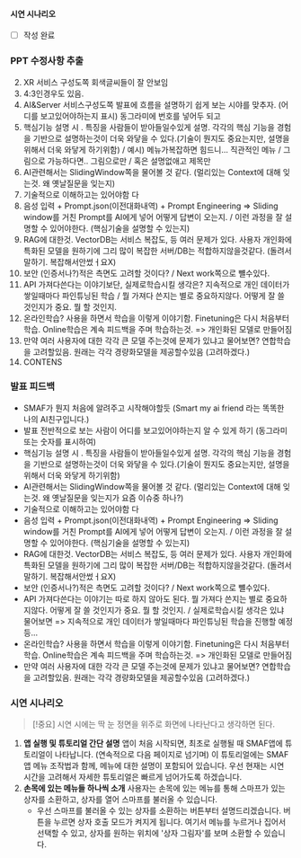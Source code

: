 #### 시연 시나리오
- [ ] 작성 완료
### PPT 수정사항 추출
2. XR 서비스 구성도쪽 회색글씨들이 잘 안보임
3. 4:3인경우도 있음.
4. AI&Server 서비스구성도쪽 발표에 흐름을 설명하기 쉽게 보는 시야를 맞추자. (어디를 보고있어야하는지 표시)  동그라미에 번호를 넣어두 되고
5. 핵심기능 설명 시 . 특징을 사람들이 받아들일수있게 설명. 
   각각의 핵심 기능을 경험을 기반으로 설명하는것이 더욱 와닿을 수 있다.(기술이 뭔지도 중요는지만, 설명을 위해서 더욱 와닿게 하기위함) / 예시) 메뉴가복잡하면 힘드니... 직관적인 메뉴
   / 그림으로 가능하다면.. 그림으로만  / 혹은 설명없애고 제목만
6. AI관련해서는 SlidingWindow쪽을 물어볼 것 같다. (멀리있는 Context에 대해 잊는것. 왜 옛날질문을 잊는지)
7. 기술적으로 이해하고는 있어야함 다
8. 음성 입력 + Prompt.json(이전대화내역) + Prompt Engineering => Sliding window를 거친 Prompt를 AI에게 넣어 어떻게 답변이 오는지. / 이런 과정을 잘 설명할 수 있어야한다. (핵심기술을 설명할 수 있는지)
9. RAG에 대한것. VectorDB는 서비스 복잡도, 등 여러 문제가 있다. 사용자 개인화에 특화된 모델을 원하기에 그리 많이 복잡한 서버/DB는 적합하지않을것같다. (돌려서 말하기. 복잡해서안썼ㅓ요X)
10. 보안 (인증서나?)적은 측면도 고려할 것이다? / Next work쪽으로 뺼수있다.
11. API 가져다쓴다는 이야기보단, 실제로학습시킬 생각은? 지속적으로 개인 데이터가 쌓일때마다 파인튜닝된 학습 / 뭘 가져다 쓴지는 별로 중요하지않다. 어떻게 잘 쓸 것인지가 중요. 뭘 할 것인지.
12. 온라인학습? 사용을 하면서 학습을 이렇게 이야기함. Finetuning은 다시 처음부터 학습. Online학습은 계속 피드백을 주며 학습하는것. => 개인화된 모델로 만들어짐
13. 만약 여러 사용자에 대한 각각 큰 모델 주는것에 문제가 있냐고 물어보면? 연합학습을 고려할있음. 원래는 각각 경량화모델을 제공할수있음 (고려하겠다.)
14. CONTENS
### 발표 피드백
- SMAF가 뭔지 처음에 알려주고 시작해야할듯 (Smart my ai friend 라는 똑똑한 나의 AI친구입니다.)
- 발표 전반적으로 보는 사람이 어디를 보고있어야하는지 알 수 있게 하기 (동그라미 또는 숫자를 표시하여)
- 핵심기능 설명 시 . 특징을 사람들이 받아들일수있게 설명.  각각의 핵심 기능을 경험을 기반으로 설명하는것이 더욱 와닿을 수 있다.(기술이 뭔지도 중요는지만, 설명을 위해서 더욱 와닿게 하기위함)
- AI관련해서는 SlidingWindow쪽을 물어볼 것 같다. (멀리있는 Context에 대해 잊는것. 왜 옛날질문을 잊는지가 요즘 이슈중 하나?)
- 기술적으로 이해하고는 있어야함 다
- 음성 입력 + Prompt.json(이전대화내역) + Prompt Engineering => Sliding window를 거친 Prompt를 AI에게 넣어 어떻게 답변이 오는지. / 이런 과정을 잘 설명할 수 있어야한다. (핵심기술을 설명할 수 있는지)
- RAG에 대한것. VectorDB는 서비스 복잡도, 등 여러 문제가 있다. 사용자 개인화에 특화된 모델을 원하기에 그리 많이 복잡한 서버/DB는 적합하지않을것같다. (돌려서 말하기. 복잡해서안썼ㅓ요X)
- 보안 (인증서나?)적은 측면도 고려할 것이다? / Next work쪽으로 뺼수있다.
- API 가져다쓴다는 이야기는 따로 하지 않아도 된다. 뭘 가져다 쓴지는 별로 중요하지않다. 어떻게 잘 쓸 것인지가 중요. 뭘 할 것인지. / 실제로학습시킬 생각은 있냐 물어보면 => 지속적으로 개인 데이터가 쌓일때마다 파인튜닝된 학습을 진행할 예정 등...
- 온라인학습? 사용을 하면서 학습을 이렇게 이야기함. Finetuning은 다시 처음부터 학습. Online학습은 계속 피드백을 주며 학습하는것. => 개인화된 모델로 만들어짐
- 만약 여러 사용자에 대한 각각 큰 모델 주는것에 문제가 있냐고 물어보면? 연합학습을 고려할있음. 원래는 각각 경량화모델을 제공할수있음 (고려하겠다.)

### 시연 시나리오
> [!중요]
> 시연 시에는 딱 눈 정면을 위주로 화면에 나타난다고 생각하면 된다.
1) **앱 실행 및 튜토리얼 간단 설명**
   앱이 처음 시작되면, 최초로 실행될 때 SMAF앱에 튜토리얼이 나타납니다. 
   (연속적으로 다음 페이지로 넘기며) 이 튜토리얼에는 SMAF 앱 메뉴 조작법과 함께, 메뉴에 대한 설명이 포함되어 있습니다. 우선 현재는 시연 시간을 고려해서 자세한 튜토리얼은 빠르게 넘어가도록 하겠습니다.
2) **손목에 있는 메뉴들 하나씩 소개**
   사용자는 손목에 있는 메뉴를 통해 스마프가 있는 상자를 소환하고, 상자를 열어 스마프를 불러올 수 있습니다.
   - 우선 스마프를 불러올 수 있는 상자를 소환하는 버튼부터 설명드리겠습니다. 버튼을 누르면 상자 호출 모드가 켜지게 됩니다. 여기서 메뉴를 누르거나 집어서 선택할 수 있고, 상자를 원하는 위치에 '상자 그림자'를 보며 소환할 수 있습니다.